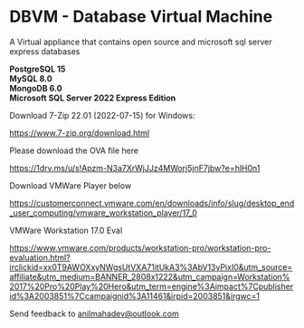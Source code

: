 # DBVM - Database Virtual Machine
A Virtual appliance that contains open source and microsoft sql server express databases

**PostgreSQL 15 <br>
MySQL 8.0<br>
MongoDB 6.0<br>
Microsoft SQL Server 2022 Express Edition**


Download 7-Zip 22.01 (2022-07-15) for Windows:

https://www.7-zip.org/download.html

Please download the OVA file here

https://1drv.ms/u/s!Apzm-N3a7XrWjJJz4MWorj5jnF7jbw?e=hlH0n1

Download VMWare Player below

https://customerconnect.vmware.com/en/downloads/info/slug/desktop_end_user_computing/vmware_workstation_player/17_0

VMWare Workstation 17.0 Eval

https://www.vmware.com/products/workstation-pro/workstation-pro-evaluation.html?irclickid=xx0T9AWOXxyNWgsUtVXA71itUkA3%3AbV13yPixI0&utm_source=affiliate&utm_medium=BANNER_2808x1222&utm_campaign=Workstation%2017%20Pro%20Play%20Hero&utm_term=engine%3Aimpact%7Cpublisherid%3A2003851%7Ccampaignid%3A11461&irpid=2003851&irgwc=1


Send feedback to anilmahadev@outlook.com
